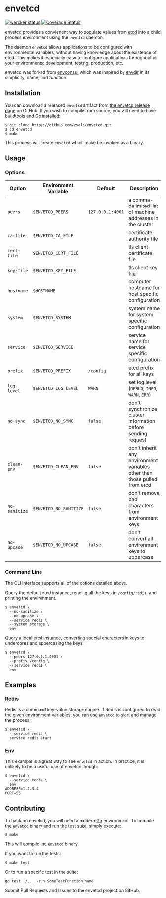 envetcd
=========

[![wercker status](https://app.wercker.com/status/7af57352c44ae04c4d6546ecf86a6deb/s "wercker status")](https://app.wercker.com/project/bykey/7af57352c44ae04c4d6546ecf86a6deb) [![Coverage Status](https://coveralls.io/repos/zvelo/envetcd/badge.png)](https://coveralls.io/r/zvelo/envetcd)

envetcd provides a convienent way to populate values from [etcd][] into a child process environment using the `envetcd` daemon.

The daemon `envetcd` allows applications to be configured with environmental variables, without having knowledge about the existence of etcd. This makes it especially easy to configure applications throughout all your environments: development, testing, production, etc.

envetcd was forked from [envconsul][] which was inspired by [envdir][] in its simplicity, name, and function.

Installation
------------
You can download a released `envetcd` artifact from [the envetcd release page][Releases] on GitHub. If you wish to compile from source, you will need to have buildtools and [Go][] installed:

```shell
$ git clone https://github.com/zvelo/envetcd.git
$ cd envetcd
$ make
```

This process will create `envetcd` which make be invoked as a binary.


Usage
-----

### Options

| Option        | Environment Variable   | Default          | Description                                                               |
| ------------- | ---------------------- | ---------------- | ------------------------------------------------------------------------- |
| `peers`       | `$ENVETCD_PEERS`       | `127.0.0.1:4001` | a comma-delimited list of machine addresses in the cluster                |
| `ca-file`     | `$ENVETCD_CA_FILE`     |                  | certificate authority file                                                |
| `cert-file`   | `$ENVETCD_CERT_FILE`   |                  | tls client certificate file                                               |
| `key-file`    | `$ENVETCD_KEY_FILE`    |                  | tls client key file                                                       |
| `hostname`    | `$HOSTNAME`            |                  | computer hostname for host specific configuration                         |
| `system`      | `$ENVETCD_SYSTEM`      |                  | system name for system specific configuration                             |
| `service`     | `$ENVETCD_SERVICE`     |                  | service name for service specific configuration                           |
| `prefix`      | `$ENVETCD_PREFIX`      | `/config`        | etcd prefix for all keys                                                  |
| `log-level`   | `$ENVETCD_LOG_LEVEL`   | `WARN`           | set log level (`DEBUG`, `INFO`, `WARN`, `ERR`)                            |
| `no-sync`     | `$ENVETCD_NO_SYNC`     | `false`          | don't synchronize cluster information before sending request              |
| `clean-env`   | `$ENVETCD_CLEAN_ENV`   | `false`          | don't inherit any environment variables other than those pulled from etcd |
| `no-sanitize` | `$ENVETCD_NO_SANITIZE` | `false`          | don't remove bad characters from environment keys                         |
| `no-upcase`   | `$ENVETCD_NO_UPCASE`   | `false`          | don't convert all environment keys to uppercase                           |

### Command Line

The CLI interface supports all of the options detailed above.

Query the default etcd instance, rending all the keys in `/config/redis`, and printing the environment.

```shell
$ envetcd \
  --no-sanitize \
  --no-upcase \
  --service redis \
  --system storage \
  env
```

Query a local etcd instance, converting special characters in keys to undercores and uppercasing the keys:

```shell
$ envetcd \
  --peers 127.0.0.1:4001 \
  --prefix /config \
  --service redis \
  env
```

Examples
--------
### Redis
Redis is a command key-value storage engine. If Redis is configured to read the given environment variables, you can use `envetcd` to start and manage the process:

```shell
$ envetcd \
  --service redis \
  service redis start
```

### Env
This example is a great way to see `envetcd` in action. In practice, it is unlikely to be a useful use of envetcd though:

```shell
$ envetcd \
  --service redis \
  env
ADDRESS=1.2.3.4
PORT=55
```

Contributing
------------
To hack on envetcd, you will need a modern [Go][] environment. To compile the `envetcd` binary and run the test suite, simply execute:

```shell
$ make
```

This will compile the `envetcd` binary.

If you want to run the tests:

```shell
$ make test
```

Or to run a specific test in the suite:

```shell
go test ./... -run SomeTestFunction_name
```

Submit Pull Requests and Issues to the envetcd project on GitHub.

[envconsul]: https://github.com/hashicorp/envconsul "Read and set environmental variables for processes from Consul"
[etcd]: https://github.com/coreos/etcd "A highly-available key value store for shared configuration and service discovery"
[envdir]: http://cr.yp.to/daemontools/envdir.html "envdir"
[Releases]: https://github.com/zvelo/envetcd/releases "envetcd releases page"
[Go]: http://golang.org "Go the language"
